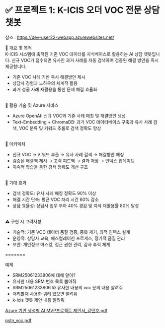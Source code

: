# ✅ 프로젝트 1: K-ICIS 오더 VOC 전문 상담 챗봇

참조 : https://dev-user22-webapp.azurewebsites.net/

📌 개요 및 목적<br/>
K-ICIS 시스템에 축적된 기존 VOC 데이터를 지식베이스로 활용하는 AI 상담 챗봇입니다. 신규 VOC가 접수되면 유사한 과거 사례를 자동 검색하여 검증된 해결 방안을 즉시 제공합니다.<br/>
- 기존 VOC 사례 기반 즉시 해결방안 제시<br/>
- 상담사 경험과 노하우의 체계적 활용<br/>
- 과거 성공 사례 재활용을 통한 문제 해결 효율화<br/><br/>

🔧 활용 기술 및 Azure 서비스<br/>
- Azure OpenAI: 신규 VOC와 기존 사례 매칭 및 해결방안 생성<br/>
- Text-Embedding + ChromaDB: 과거 VOC 데이터베이스 구축과 유사 사례 검색, VOC 분류 및 키워드 추룰로 검색 정확도 향상<br/><br/>

🧩 아키텍처<br/>
- 신규 VOC → 키워드 추출 → 유사 사례 검색 → 해결방안 매칭<br/>
- 검증된 해결책 제시 → 고객 피드백 → 결과 저장 → 인덱스 업데이트<br/>
- 지속적 학습을 통한 검색 정확도 개선 구조<br/><br/>

🎯 기대 효과<br/>
- 검색 정확도: 유사 사례 매칭 정확도 90% 이상<br/>
- 해결 시간 단축: 평균 VOC 처리 시간 60% 감소<br/>
- 상담 효율성: 상담사 업무 부하 40% 경감 및 지식 재활용률 80% 달성<br/><br/>

⚠️ 구현 시 고려사항<br/>
- 기술적: 기존 VOC 데이터 품질 검증, 중복 제거, 최적 인덱스 설계<br/>
- 운영적: 상담사 교육, 에스컬레이션 프로세스, 정기적 품질 관리<br/>
- 보안: 개인정보 마스킹, 접근 권한 관리, 감사 추적 체계<br/>

=======

예제
* SRM25061233806에 대해 알아?
* 유사한 내용 SRM 번호 목록 뽑아줘
* SRM25061233806 와 유사한 내용의 voc 문의 내용 알려줘
* 처리할때 사용한 쿼리 있으면 알려줘
* k-icis 챗봇 제안 내용 알려줘


[Azure 기반 생성형 AI MVP프로젝트 제안서_강민호.pdf](https://github.com/user-attachments/files/21152187/Azure.AI.MVP._.pdf)

[pstn_voc.pdf](https://github.com/user-attachments/files/21152189/pstn_voc.pdf)




